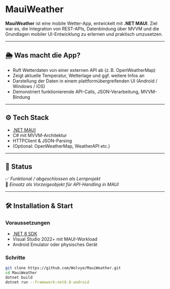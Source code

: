 # MauiWeather

**MauiWeather** ist eine mobile Wetter-App, entwickelt mit **.NET MAUI**. Ziel war es, die Integration von REST-APIs, Datenbindung über MVVM und die Grundlagen mobiler UI-Entwicklung zu erlernen und praktisch umzusetzen.

---

## 🌦️ Was macht die App?

- Ruft Wetterdaten von einer externen API ab (z. B. OpenWeatherMap)
- Zeigt aktuelle Temperatur, Wetterlage und ggf. weitere Infos an
- Darstellung der Daten in einem plattformübergreifenden UI (Android / Windows / iOS)
- Demonstriert funktionierende API-Calls, JSON-Verarbeitung, MVVM-Bindung

---

## ⚙️ Tech Stack

- [.NET MAUI](https://learn.microsoft.com/dotnet/maui/)
- C# mit MVVM-Architektur
- HTTPClient & JSON-Parsing
- (Optional: OpenWeatherMap, WeatherAPI etc.)

---

## 🚧 Status

✅ *Funktional / abgeschlossen als Lernprojekt*  
🎯 *Einsatz als Vorzeigeobjekt für API-Handling in MAUI*

---

## 🛠️ Installation & Start

### Voraussetzungen

- [.NET 8 SDK](https://dotnet.microsoft.com/)
- Visual Studio 2022+ mit MAUI-Workload
- Android Emulator oder physisches Gerät

### Schritte

```bash
git clone https://github.com/Wolvye/MauiWeather.git
cd MauiWeather
dotnet build
dotnet run --framework:net8.0-android
